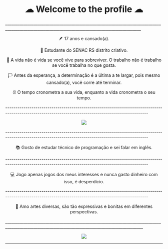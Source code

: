 <h1 style="text-align: center;"> ☁                                             Welcome to the profile ☁ </h1>
<div id=biog>
__________________________________________________________________________________________________________________________________________________

<p align="center">🪶 17 anos e cansado(a). </p>

<p align="center">📌 Estudante do SENAC RS distrito criativo.</p>

<p align="center">🌆 A vida não é vida se você vive para sobreviver. O trabalho não é trabalho se você trabalha no que gosta.</p>

<p align="center">🏳️ Antes da esperança, a determinação é a última a te largar, pois mesmo cansado(a), você corre até terminar.</p>

<p align="center">⏰ O tempo cronometra a sua vida, enquanto a vida cronometra o seu tempo. </p>
</div>
-----------------------------------------------------------------------------------------------------------------------------------------------------
<p align="center">
<img src="https://64.media.tumblr.com/273e48159243483a123f127ed79656d1/88844ae8be4d1091-9c/s540x810/739d22f7e20649a0694419eaa39a0f9b4c5bac59.gifv" >
</p>
-----------------------------------------------------------------------------------------------------------------------------------------------------
<p align="center">📚 Gosto de estudar técnico de programação e sei falar em inglês.</p>
-----------------------------------------------------------------------------------------------------------------------------------------------------
<p align="center">💻 Jogo apenas jogos dos meus interesses e nunca gasto dinheiro com isso, é desperdício.</p>
-----------------------------------------------------------------------------------------------------------------------------------------------------
<p align="center">🎨 Amo artes diversas, são tão expressivas e bonitas em diferentes perspectivas.</p>
___________________________________________________________________________________________________________________________________________________
<p  align="center">
<img src="https://i.pinimg.com/originals/46/e0/03/46e003053683dc7e0e5d09b92f681bfa.gif">
</p>

___________________________________________________________________________________________________________________________________________________




